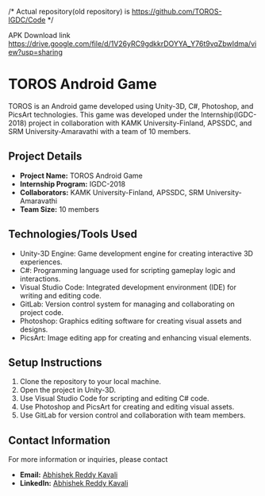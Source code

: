 /* Actual repository(old repository) is https://github.com/TOROS-IGDC/Code */

APK Download link https://drive.google.com/file/d/1V26yRC9gdkkrDOYYA_Y76t9vqZbwIdma/view?usp=sharing

# TOROS Android Game

TOROS is an Android game developed using Unity-3D, C#, Photoshop, and PicsArt technologies. This game was developed under the Internship(IGDC-2018) project in collaboration with KAMK University-Finland, APSSDC, and SRM University-Amaravathi with a team of 10 members.

## Project Details

- **Project Name:** TOROS Android Game
- **Internship Program:** IGDC-2018
- **Collaborators:** KAMK University-Finland, APSSDC, SRM University-Amaravathi
- **Team Size:** 10 members

## Technologies/Tools Used

- Unity-3D Engine: Game development engine for creating interactive 3D experiences.
- C#: Programming language used for scripting gameplay logic and interactions.
- Visual Studio Code: Integrated development environment (IDE) for writing and editing code.
- GitLab: Version control system for managing and collaborating on project code.
- Photoshop: Graphics editing software for creating visual assets and designs.
- PicsArt: Image editing app for creating and enhancing visual elements.

## Setup Instructions

1. Clone the repository to your local machine.
2. Open the project in Unity-3D.
3. Use Visual Studio Code for scripting and editing C# code.
4. Use Photoshop and PicsArt for creating and editing visual assets.
5. Use GitLab for version control and collaboration with team members.

## Contact Information

For more information or inquiries, please contact
- **Email:** [Abhishek Reddy Kavali](mailto:abhishekreddy.k3@gmail.com)
- **LinkedIn:** [Abhishek Reddy Kavali](https://www.linkedin.com/in/abhishekreddykavali/)
